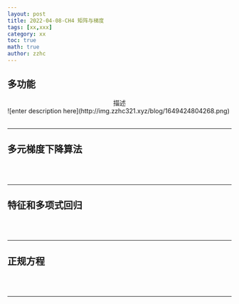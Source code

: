 ```yaml
---
layout: post
title: 2022-04-08-CH4 矩阵与梯度
tags: [xx,xxx]
category: xx
toc: true
math: true
author: zzhc
---
```



## 多功能

<center>描述</center>
![enter description here](http://img.zzhc321.xyz/blog/1649424804268.png)

<br>
<br>

***

## 多元梯度下降算法


<br>
<br>

***

## 特征和多项式回归

<br>
<br>

***

## 正规方程

<br>
<br>

***

## 